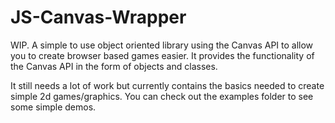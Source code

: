 # JS-Canvas-Wrapper
WIP. A simple to use object oriented library using the Canvas API to allow you to create browser based games easier. It provides the functionality of the Canvas API in the form of objects and classes.

It still needs a lot of work but currently contains the basics needed to create simple 2d games/graphics. You can check out the examples folder to see some simple demos.
